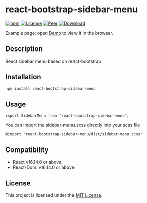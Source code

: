# react-bootstrap-sidebar-menu

[![npm][version]][npm-url]
[![License][license]][npm-url]
[![Peer][peer]][npm-url]
[![Download][download]][npm-url]

[version]: https://img.shields.io/npm/v/react-bootstrap-sidebar-menu.svg?style=flat-square
[license]: https://img.shields.io/github/license/ivp-dev/react-bootstrap-sidebar-menu?style=flat-square
[peer]: https://img.shields.io/npm/dependency-version/react-bootstrap-sidebar-menu/peer/react?style=flat-square
[download]: https://img.shields.io/npm/dt/react-bootstrap-sidebar-menu?style=flat-square
[stars]: https://img.shields.io/github/stars/ivp-dev/react-bootstrap-sidebar-menu?style=social
[npm-url]: https://www.npmjs.com/package/react-bootstrap-sidebar-menu
[github-url]: https://github.com/ivp-dev/react-bootstrap-sidebar-menu

Example page: open [Demo](https://ivp-dev.github.io/react-bootstrap-sidebar-menu) to view it in the browser.


Description
------------------------------------------------------------------------------

React sidebar menu based on react-bootstrap


Installation
------------------------------------------------------------------------------

```
npm install react-bootstrap-sidebar-menu
```

Usage
------------------------------------------------------------------------------

```
import SidebarMenu from 'react-bootstrap-sidebar-menu';
```

You can import the sidebar-menu.scss directly into your scss file

```
@import 'react-bootstrap-sidebar-menu/dist/sidebar-menu.scss'
```

Compatibility
------------------------------------------------------------------------------

* React v16.14.0 or above,
* React-Dom: v16.14.0 or above


License
------------------------------------------------------------------------------

This project is licensed under the [MIT License](LICENSE.md).
